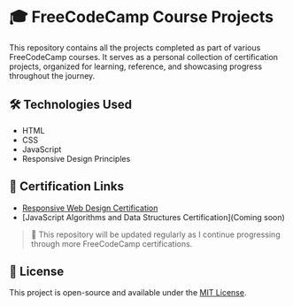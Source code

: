 # 🎓 FreeCodeCamp Course Projects

This repository contains all the projects completed as part of various FreeCodeCamp courses. It serves as a personal collection of certification projects, organized for learning, reference, and showcasing progress throughout the journey.

## 🛠️ Technologies Used

- HTML  
- CSS  
- JavaScript  
- Responsive Design Principles  

## 🏅 Certification Links

- [Responsive Web Design Certification](YOUR_CERTIFICATE_LINK_HERE)
- [JavaScript Algorithms and Data Structures Certification](Coming soon)

> 🔄 This repository will be updated regularly as I continue progressing through more FreeCodeCamp certifications.

## 📜 License

This project is open-source and available under the [MIT License](LICENSE).
